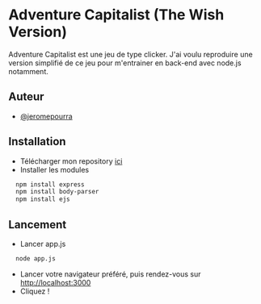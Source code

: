 # Adventure Capitalist (The Wish Version)


Adventure Capitalist est une jeu de type clicker.
J'ai voulu reproduire une version simplifié de ce jeu pour m'entrainer en back-end avec node.js notamment.


## Auteur


- [@jeromepourra](https://www.github.com/jeromepourra)


## Installation


* Télécharger mon repository [ici](https://github.com/jeromepourra/adcap/archive/refs/heads/main.zip)
* Installer les modules


```bash
  npm install express
  npm install body-parser
  npm install ejs
```


## Lancement


* Lancer app.js


```bash
  node app.js
```


* Lancer votre navigateur préféré, puis rendez-vous sur [http://localhost:3000](http://localhost:3000)
* Cliquez !